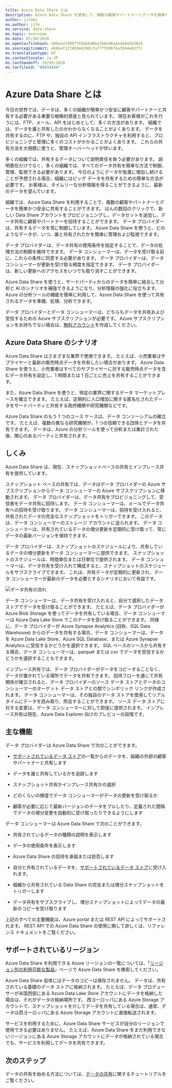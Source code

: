 ```yaml
---
title: Azure Data Share とは
description: Azure Data Share を使用して、複数の顧客やパートナーとデータを簡単かつ安全に共有する方法を説明します。
author: jifems
ms.author: jife
ms.service: data-share
ms.topic: overview
ms.date: 07/30/2020
ms.openlocfilehash: e80ea37409f7b5beb48ba7b8e96aeeda9a5836e5
ms.sourcegitcommit: eb6bef1274b9e6390c7a77ff69bf6a3b94e827fc
ms.translationtype: HT
ms.contentlocale: ja-JP
ms.lasthandoff: 10/05/2020
ms.locfileid: "89433434"
---
```

# <a name="what-is-azure-data-share"></a>Azure Data Share とは

今日の世界では、データは、多くの組織が簡単かつ安全に顧客やパートナーと共有する必要がある重要な戦略的資産と見られています。 現在お客様がこれを行うには、FTP、メール、API をはじめとして、多くの方法があります。 組織では、データを誰と共有したのかわからなくなることがよくあります。 データを共有するのに、FTP や、独自の API インフラストラクチャを利用すると、プロビジョニングと管理に多くのコストがかかることがよくあります。 これらの共有方法を大規模に使うと、管理オーバーヘッドが伴います。 

多くの組織では、共有するデータについて説明責任を負う必要があります。 説明責任だけでなく、多くの組織では、すべてのデータ共有を簡単な方法で制御、管理、監視できる必要があります。 今日のようにデータが急激に増加し続けることが予想される場合、組織にはビッグ データを共有するための簡単な方法が必要です。 お客様は、タイムリーな分析情報を得ることができるように、最新のデータを望んでいます。

組織では、Azure Data Share を利用することで、複数の顧客やパートナーとデータを簡単かつ安全に共有することができます。 ほんの数回のクリックで、新しい Data Share アカウントをプロビジョニングし、データセットを追加し、データ共有に顧客やパートナーを招待することができます。 データ プロバイダーは、共有するデータを常に制御しています。 Azure Data Share を使うと、どのようなデータが、いつ、誰と共有されたかを簡単に管理および監視できます。 

データ プロバイダーは、データ共有の使用条件を指定することで、データの処理方法の制御を維持できます。 データ コンシューマーは、データを受け取る前に、これらの条件に同意する必要があります。 データ プロバイダーは、データ コンシューマーが更新を受け取る頻度を指定できます。 データ プロバイダーは、新しい更新へのアクセスをいつでも取り消すことができます。 

Azure Data Share を使うと、サードパーティからのデータを簡単に結合して分析と AI のシナリオを補強できるようになり、分析情報の強化に役立ちます。 Azure の分析ツールの機能を簡単に利用して、Azure Data Share を使って共有されるデータを準備、処理、分析できます。 

データ プロバイダーとデータ コンシューマーは、どちらもデータを共有および受信するための Azure サブスクリプションが必要です。 Azure サブスクリプションをお持ちでない場合は、[無料アカウント](https://azure.microsoft.com/free/)を作成してください。

## <a name="scenarios-for-azure-data-share"></a>Azure Data Share のシナリオ

Azure Data Share はさまざまな業界で使用できます。 たとえば、小売業者はサプライヤーと最新の販売時点データを共有したい場合があります。 Azure Data Share を使うと、小売業者はすべてのサプライヤーに対する販売時点データを含むデータ共有を設定し、1 時間または 1 日ごとに売上を共有することができます。 

また、Azure Data Share を使うと、特定の業界に関するデータ マーケットプレースを確立できます。 たとえば、定期的に人口増加に関する匿名化されたデータをサードパーティと共有する政府機関や研究機関などです。 

Azure Data Share のもう 1 つのユース ケースは、データ コンソーシアムの確立です。 たとえば、複数の異なる研究機関が、1 つの信頼できる団体とデータを共有できます。 データは、Azure の分析ツールを使って分析または集計された後、関心のあるパーティと共有されます。 

## <a name="how-it-works"></a>しくみ

Azure Data Share は、現在、スナップショットベースの共有とインプレース共有を提供しています。 

スナップショット ベースの共有では、データはデータ プロバイダーの Azure サブスクリプションからデータ コンシューマーの Azure サブスクリプションに移動されます。 データ プロバイダーは、データ共有をプロビジョニングして、受信者をデータ共有に招待します。 データ コンシューマーは、メールでデータ共有への招待を受け取ります。 データ コンシューマーは、招待を受け入れると、共有されたデータの完全なスナップショットをトリガーできます。 このデータは、データ コンシューマーのストレージ アカウントに送られます。 データ コンシューマーは、共有されているデータの増分更新を定期的に受け取って、常にデータの最新バージョンを保持できます。 

データ プロバイダーは、スナップショットのスケジュールにより、共有しているデータの増分更新をデータ コンシューマーに提供できます。 スナップショットのスケジュールは、時間単位または日単位で提供されます。 データ コンシューマーは、データ共有を受け入れて構成すると、スナップショットのスケジュールをサブスクライブできます。 これは、共有データが定期的に更新され、データ コンシューマーが最新のデータを必要とするシナリオにおいて有益です。 

![データ共有の流れ](media/data-share-flow.png)

データ コンシューマーは、データ共有を受け入れると、自分で選択したデータ ストアでデータを受け取ることができます。 たとえば、データ プロバイダーが Azure Blob Storage を使ってデータを共有している場合、データ コンシューマーは Azure Data Lake Store でこのデータを受け取ることができます。 同様に、データ プロバイダーが Azure Synapse Analytics (旧称、SQL Data Warehouse) からのデータを共有する場合、データ コンシューマーは、データを Azure Data Lake Store、Azure SQL Database、または Azure Synapse Analytics に受信するかどうかを選択できます。 SQL ベースのソースから共有する場合、データ コンシューマーは、parquet または csv でデータを受信するかどうかを選択することもできます。 

インプレース共有では、データ プロバイダーがデータをコピーすることなく、データが置かれている場所でデータを共有できます。 招待フローを通じて共有関係が確立されると、データ プロバイダーのソース データ ストアとデータのコンシューマーのターゲット データ ストアとの間でシンボリック リンクが作成されます。 データ コンシューマーは、その独自のデータ ストアを使用してリアルタイムにデータを読み取り、照会することができます。 ソース データ ストアに対する変更は、データ コンシューマーに対して即座に提供されます。 インプレース共有は現在、Azure Data Explorer 向けのプレビューの段階です。

## <a name="key-capabilities"></a>主な機能

データ プロバイダーは Azure Data Share で次のことができます。

* [サポートされているデータ ストア](supported-data-stores.md)の一覧からのデータを、組織の外部の顧客やパートナーと共有します

* データを誰と共有しているかを追跡します

* スナップショット共有かインプレース共有かの選択

* どのくらいの頻度でデータ コンシューマーがデータの更新を受け取るか

* 顧客が必要に応じて最新バージョンのデータをプルしたり、定義された間隔でデータの増分変更を自動的に受け取ったりできるようにします

データ コンシューマーは Azure Data Share で次のことができます。 

* 共有されているデータの種類の説明を表示します

* データの使用条件を表示します

* Azure Data Share の招待を承諾または拒否します

* 自分と共有されているデータを、[サポートされているデータ ストア](supported-data-stores.md)に受け入れます。

* 組織から共有されている Data Share の完全または増分スナップショットをトリガーします

* データ共有をサブスクライブし、増分スナップショットによってデータの最新のコピーを受け取ります

上記のすべての主要機能は、Azure portal または REST API によってサポートされます。 REST API での Azure Data Share の使用に関して詳しくは、リファレンス ドキュメントをご覧ください。 

## <a name="supported-regions"></a>サポートされているリージョン

Azure Data Share を利用できる Azure リージョンの一覧については、「[リージョン別の利用可能な製品](https://azure.microsoft.com/global-infrastructure/services/?products=data-share)」ページで Azure Data Share を検索してください。 

Azure Data Share 自体にはデータのコピーは保存されません。 データは、共有されている基礎のデータ ストアに格納されます。 たとえば、データ プロデューサーが米国西部にある Azure Data Lake Store アカウントにデータを格納した場合は、それがデータの格納場所です。 西ヨーロッパにある Azure Storage アカウントで、スナップショットを介してデータを共有している場合は、通常、データは西ヨーロッパにある Azure Storage アカウントに直接転送されます。

サービスを利用するために、Azure Data Share サービスが自分のリージョンで使用できる必要はありません。 たとえば、Azure Data Share をまだ利用できないリージョンにある Azure Storage アカウントにデータが格納されている場合でも、サービスを利用してデータを共有できます。 

## <a name="next-steps"></a>次のステップ

データの共有を始める方法については、[データの共有](share-your-data.md)に関するチュートリアルをご覧ください。
